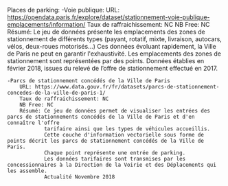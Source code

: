 Places de parking:
	-Voie publique:
		URL: https://opendata.paris.fr/explore/dataset/stationnement-voie-publique-emplacements/information/
		Taux de raffraichissement: NC
		NB Free: NC
		Résumé: Le jeu de données présente les emplacements des zones de stationnement de différents types (payant, rotatif, mixte, livraison,
				autocars, vélos, deux-roues motorisés...)
				Ces données évoluant rapidement, la Ville de Paris ne peut en garantir l'exhaustivité.
				Les emplacements des zones de stationnement sont représentées par des points.
				Données établies en février 2018, issues du relevé de l’offre de stationnement effectué en 2017.
				
	-Parcs de stationnement concédés de la Ville de Paris
		URL: https://www.data.gouv.fr/fr/datasets/parcs-de-stationnement-concedes-de-la-ville-de-paris-1/
		Taux de raffraichissement: NC
		NB Free: NC
		Résumé: Ce jeu de données permet de visualiser les entrées des parcs de stationnements concédés de la Ville de Paris et d'en connaître l'offre
				tarifaire ainsi que les types de véhicules accueillis.
				Cette couche d'information vectorielle sous forme de points décrit les parcs de stationnement concédés de la Ville de Paris.
				Chaque point représente une entrée de parking.
				Les données tarifaires sont transmises par les concessionnaires à la Direction de la Voirie et des Déplacements qui les assemble.
				Actualité Novembre 2018
